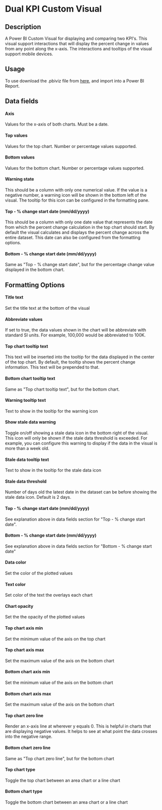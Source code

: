 # Dual KPI Custom Visual

## Description
A Power BI Custom Visual for displaying and comparing two KPI's. This visual support interactions that will display the percent change in values from any point along the x-axis. The interactions and tooltips of the visual support mobile devices. 

## Usage
To use download the .pbiviz file from [here](https://github.com/tisawyer/Dual-KPI-Custom-Visual/raw/master/dist/dualKpi.pbiviz), and import into a Power BI Report.

## Data fields
#### Axis
Values for the x-axis of both charts. Must be a date.

#### Top values
Values for the top chart. Number or percentage values supported.

#### Bottom values
Values for the bottom chart. Number or percentage values supported.

#### Warning state
This should be a column with only one numerical value. If the value is a negative number, a warning icon will be shown in the bottom left of the visual. The tooltip for this icon can be configured in the formatting pane.

#### Top - % change start date (mm/dd/yyyy)
This should be a column with only one date value that represents the date from which the percent change calculation in the top chart should start. By default the visual calculates and displays the percent change across the entire dataset. This date can also be configured from the formatting options.

#### Bottom - % change start date (mm/dd/yyyy)
Same as "Top - % change start date", but for the percentage change value displayed in the bottom chart.

## Formatting Options
#### Title text
Set the title text at the bottom of the visual

#### Abbreviate values
If set to true, the data values shown in the chart will be abbreviate with standard SI units. For example, 100,000 would be abbreviated to 100K.

#### Top chart tooltip text
This text will be inserted into the tooltip for the data displayed in the center of the top chart. By default, the tooltip shows the percent change information. This text will be prepended to that. 

#### Bottom chart tooltip text
Same as "Top chart tooltip text", but for the bottom chart.

#### Warning tooltip text
Text to show in the tooltip for the warning icon

#### Show stale data warning
Toggle on/off showing a stale data icon in the bottom right of the visual. This icon will only be shown if the stale data threshold is exceeded. For example, you can configure this warning to display if the data in the visual is more than a week old.

#### Stale data tooltip text
Text to show in the tooltip for the stale data icon

#### Stale data threshold
Number of days old the latest date in the dataset can be before showing the stale data icon. Default is 2 days.

#### Top - % change start date (mm/dd/yyyy)
See explanation above in data fields section for "Top - % change start date". 

#### Bottom - % change start date (mm/dd/yyyy)
See explanation above in data fields section for "Bottom - % change start date"

#### Data color
Set the color of the plotted values

#### Text color
Set color of the text the overlays each chart

#### Chart opacity
Set the the opacity of the plotted values

#### Top chart axis min
Set the minimum value of the axis on the top chart

#### Top chart axis max
Set the maximum value of the axis on the bottom chart

#### Bottom chart axis min
Set the minimum value of the axis on the bottom chart

#### Bottom chart axis max
Set the maximum value of the axis on the bottom chart

#### Top chart zero line
Render an x-axis line at wherever y equals 0. This is helpful in charts that are displaying negative values. It helps to see at what point the data crosses into the negative range. 

#### Bottom chart zero line
Same as "Top chart zero line", but for the bottom chart

#### Top chart type
Toggle the top chart between an area chart or a line chart

#### Bottom chart type
Toggle the bottom chart between an area chart or a line chart

